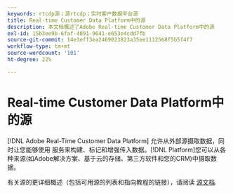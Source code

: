 ```yaml
---
keywords: rtcdp源；源rtcdp；实时客户数据平台源
title: Real-time Customer Data Platform中的源
description: 本文档概述了Adobe Real-time Customer Data Platform中的源
exl-id: 15b3ee9b-6faf-4091-9641-e653e4cdd7fb
source-git-commit: 14e3eff3ea2469023823a35ee1112568f5b5f4f7
workflow-type: tm+mt
source-wordcount: '101'
ht-degree: 22%

---
```


# Real-time Customer Data Platform中的源

[!DNL Adobe Real-Time Customer Data Platform] 允许从外部源摄取数据，同时让您能够使用 服务来构建、标记和增强传入数据。[!DNL Platform]您可以从各种来源(如Adobe解决方案、基于云的存储、第三方软件和您的CRM)中摄取数据。

有关源的更详细概述（包括可用源的列表和指向教程的链接），请阅读 [源文档](../../sources/home.md).
